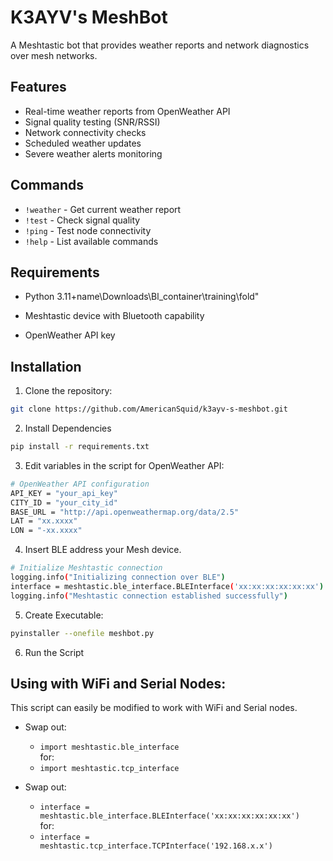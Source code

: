 # K3AYV's MeshBot

A Meshtastic bot that provides weather reports and network diagnostics over mesh networks.

## Features

- Real-time weather reports from OpenWeather API
- Signal quality testing (SNR/RSSI)
- Network connectivity checks
- Scheduled weather updates
- Severe weather alerts monitoring

## Commands

- `!weather` - Get current weather report
- `!test` - Check signal quality
- `!ping` - Test node connectivity
- `!help` - List available commands

## Requirements

- Python 3.11+name\Downloads\Bl_container\training\fold\"

- Meshtastic device with Bluetooth capability
- OpenWeather API key

## Installation

1. Clone the repository:
```bash
git clone https://github.com/AmericanSquid/k3ayv-s-meshbot.git
```

2. Install Dependencies
```bash
pip install -r requirements.txt
```

3. Edit variables in the script for OpenWeather API:
```bash
# OpenWeather API configuration
API_KEY = "your_api_key"
CITY_ID = "your_city_id"
BASE_URL = "http://api.openweathermap.org/data/2.5"
LAT = "xx.xxxx"
LON = "-xx.xxxx"
```

4. Insert BLE address your Mesh device.
```bash
# Initialize Meshtastic connection
logging.info("Initializing connection over BLE")
interface = meshtastic.ble_interface.BLEInterface('xx:xx:xx:xx:xx:xx')
logging.info("Meshtastic connection established successfully")
```

5. Create Executable:
```bash
pyinstaller --onefile meshbot.py
```

6. Run the Script

## Using with WiFi and Serial Nodes:

This script can easily be modified to work with WiFi and Serial nodes.

- Swap out:
  - `import meshtastic.ble_interface`\
for:
  - `import meshtastic.tcp_interface`

- Swap out:
  - `interface = meshtastic.ble_interface.BLEInterface('xx:xx:xx:xx:xx:xx')`\
for:
  - `interface = meshtastic.tcp_interface.TCPInterface('192.168.x.x')`
